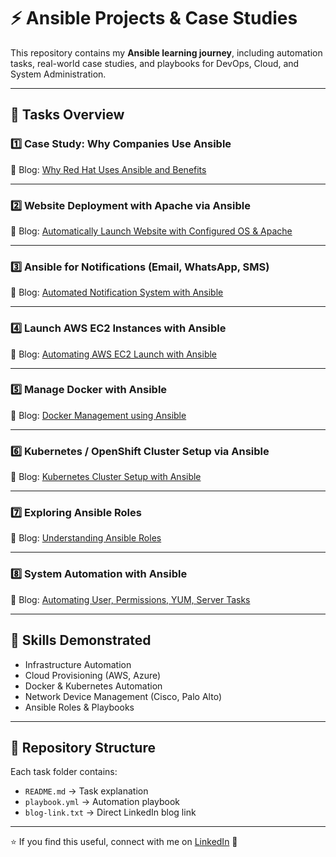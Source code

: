 # ⚡ Ansible Projects & Case Studies

This repository contains my **Ansible learning journey**, including automation tasks, real-world case studies, and playbooks for DevOps, Cloud, and System Administration.

---

## 📂 Tasks Overview

### 1️⃣ Case Study: Why Companies Use Ansible  
📖 Blog: [Why Red Hat Uses Ansible and Benefits](https://www.linkedin.com/posts/aman-kant-mahto_why-red-hat-uses-ansible-and-the-benefits-activity-7255893983879446528-P_RK)

---

### 2️⃣ Website Deployment with Apache via Ansible  
📖 Blog: [Automatically Launch Website with Configured OS & Apache](https://www.linkedin.com/posts/aman-kant-mahto_building-a-project-to-launch-automatically-activity-7184491944276877312-LZe4)

---

### 3️⃣ Ansible for Notifications (Email, WhatsApp, SMS)  
📖 Blog: [Automated Notification System with Ansible](https://www.linkedin.com/posts/aman-kant-mahto_automated-notification-system-with-ansible-activity-7257615294725058560-TdoY)

---

### 4️⃣ Launch AWS EC2 Instances with Ansible  
📖 Blog: [Automating AWS EC2 Launch with Ansible](https://www.linkedin.com/posts/aman-kant-mahto_automating-aws-ec2-instance-launch-with-ansible-activity-7257624952093220864-9F7t)

---

### 5️⃣ Manage Docker with Ansible  
📖 Blog: [Docker Management using Ansible](https://www.linkedin.com/posts/aman-kant-mahto_docker-management-using-ansible-activity-7257624839715241986-AKhM)

---

### 6️⃣ Kubernetes / OpenShift Cluster Setup via Ansible  
📖 Blog: [Kubernetes Cluster Setup with Ansible](https://www.linkedin.com/posts/aman-kant-mahto_kubernetes-cluster-setup-using-ansible-activity-7257632419736944640-Sk34)

---

### 7️⃣ Exploring Ansible Roles  
📖 Blog: [Understanding Ansible Roles](https://www.linkedin.com/posts/aman-kant-mahto_ansible-roles-activity-7257639958226616320-SOcQ)

---

### 8️⃣  System Automation with Ansible  
📖 Blog: [Automating User, Permissions, YUM, Server Tasks](https://www.linkedin.com/posts/aman-kant-mahto_automating-user-management-permissions-activity-7257655086800093185-RABP)

---

## 🚀 Skills Demonstrated
- Infrastructure Automation  
- Cloud Provisioning (AWS, Azure)  
- Docker & Kubernetes Automation  
- Network Device Management (Cisco, Palo Alto)  
- Ansible Roles & Playbooks  

---

## 📂 Repository Structure
Each task folder contains:
- `README.md` → Task explanation  
- `playbook.yml` → Automation playbook  
- `blog-link.txt` → Direct LinkedIn blog link  

---

⭐ If you find this useful, connect with me on [LinkedIn](https://www.linkedin.com/in/aman-kant-mahto/) 🚀
